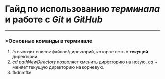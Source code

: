 # __Гайд по иcпользованию _терминала_ и работе с _Git_ и _GitHub___
---
### >__Основные команды в терминале__  
1. _ls_ выводит список файлов/директорий, которые есть в __текущей__ директории.  
2. _cd pathNewDirectory_ позволяет сменить директорию на новую.
    _cd ~_ меняет текущую директорию на корневую.  
3. fkdnmfke  